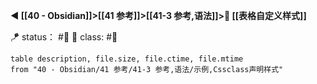 **◀️ [[40 - Obsidian]]>[[41 参考]]>[[41-3 参考,语法]]>📎 [[表格自定义样式]]**

🪁 status： #🔖
🎏 class: #📸

```dataview
table description, file.size, file.ctime, file.mtime
from "40 - Obsidian/41 参考/41-3 参考,语法/示例,Cssclass声明样式"
```